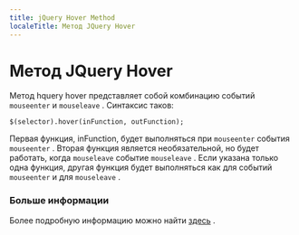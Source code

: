 ```yaml
---
title: jQuery Hover Method
localeTitle: Метод JQuery Hover
---
```

# Метод JQuery Hover

Метод hquery hover представляет собой комбинацию событий `mouseenter` и `mouseleave` . Синтаксис таков:
```
$(selector).hover(inFunction, outFunction); 
```

Первая функция, inFunction, будет выполняться при `mouseenter` события `mouseenter` . Вторая функция является необязательной, но будет работать, когда `mouseleave` событие `mouseleave` . Если указана только одна функция, другая функция будет выполняться как для событий `mouseenter` и для `mouseleave` .

### Больше информации

Более подробную информацию можно найти [здесь](https://www.w3schools.com/jquery/event_hover.asp) .